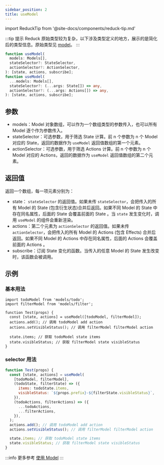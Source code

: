 ```yaml
---
sidebar_position: 2
title: useModel
---
```


import ReduckTip from '@site-docs/components/reduck-tip.md'

<ReduckTip />

:::tip 提示
Reduck 原始类型较为复杂，以下涉及类型定义的地方，展示的是简化后的类型信息。原始类型见 [model](https://github.com/modern-js-dev/reduck/blob/main/packages/store/src/model/useModel.ts)。
:::


```ts
function useModel(
  models: Models[],
  stateSelector?: StateSelector,
  actionSelector?: ActionSelector,
): [state, actions, subscribe];
function useModel(
  ...models: Models[],
  stateSelector?: (...args: State[]) => any,
  actionSelector?: (...args: Actions[]) => any,
): [state, actions, subscribe];
```


## 参数

- models：Model 对象数组，可以作为一个数组类型的参数传入，也可以所有 Model 逐个作为参数传入。
- stateSelector：可选参数，用于筛选 State 计算。前 n 个参数为 n 个 Model 对应的 State，返回的数据作为 `useModel` 返回值数组的第一个元素。
- actionSelector：可选参数，用于筛选 Actions 计算。前 n 个参数为 n 个 Model 对应的 Actions，返回的数据作为 `useModel` 返回值数组的第二个元素。


## 返回值

返回一个数组，每一项元素分别为：

- state： `stateSelector` 的返回值。如果未传 `stateSelector`，会把传入的所有 Model 的 State (包含衍生状态)合并后返回。如果不同 Model 的 State 中存在同名属性，后面的 State 会覆盖前面的 State 。当 `state` 发生变化时，调用 `useModel` 的组件会重新渲染。
- actions：第二个元素为 `actionSelector` 的返回值。如果未传 `actionSelector`，会把传入的所有 Model 的 Actions (包含 Effects) 合并后返回。如果不同 Model 的 Actions 中存在同名属性，后面的 Actions 会覆盖前面的 Actions 。
- subscribe：订阅 State 变化的函数。当传入的任意 Model 的 State 发生改变时，该函数会被调用。

## 示例

### 基本用法

```tsx
import todoModel from 'models/todo';
import filterModel from 'models/filter';

function Test(props) {
  const [state, actions] = useModel([todoModel, filterModel]);
  actions.add(); // 调用 todoModel add action
  actions.setVisibleStatus(); // 调用 filterModel filterModel action

  state.items; // 获取 todoModel state items
  state.visibleStatus; // 获取 filterModel state visibleStatus
}
```

### selector 用法

```js
function Test(props) {
  const [state, actions] = useModel(
    [todoModel, filterModel],
    (todoState, filterState) => ({
      items: todoState.items,
      visibleStatus: `${props.prefix}-${filterState.visibleStatus}`,
    }),
    (todoActions, filterActions) => ({
      ...todoActions,
      ...filterActions,
    }),
  );
  actions.add(); // 调用 todoModel add action
  actions.setVisibleStatus(); // 调用 filterModel filterModel action

  state.items; // 获取 todoModel state items
  state.visibleStatus; // 获取 filterModel state visibleStatus
}
```

:::info 更多参考
[使用 Model](/docs/guides/topic-detail/model/use-model)
:::
